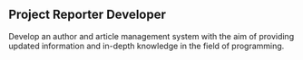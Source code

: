 ## Project Reporter Developer
Develop an author and article management system with the aim of providing updated information and in-depth knowledge in the field of programming.
